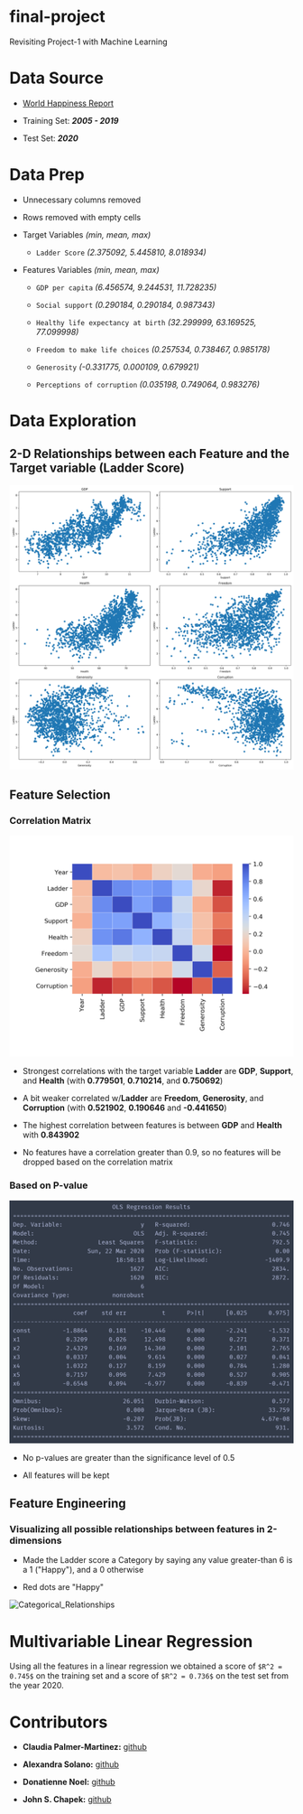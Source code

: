 # final-project
Revisiting Project-1 with Machine Learning

# Data Source  

* [World Happiness Report](https://worldhappiness.report/)  

* Training Set: **_2005 - 2019_**  

* Test Set: **_2020_**  

# Data Prep  

* Unnecessary columns removed  

* Rows removed with empty cells  

* Target Variables  _(min, mean, max)_  

	- `Ladder Score`  _(2.375092,  5.445810,  8.018934)_  

* Features Variables  _(min, mean, max)_  

	- `GDP per capita`  _(6.456574,  9.244531,  11.728235)_  

	- `Social support`  _(0.290184,  0.290184,  0.987343)_  

	- `Healthy life expectancy at birth`  _(32.299999,  63.169525,  77.099998)_  

	- `Freedom to make life choices`  _(0.257534,  0.738467,  0.985178)_  

	- `Generosity`  _(-0.331775,  0.000109,  0.679921)_  

	- `Perceptions of corruption`  _(0.035198,  0.749064,  0.983276)_  

# Data Exploration  

## 2-D Relationships between each Feature and the Target variable (Ladder Score)  

![Simple_Relationships](resources/Simple_Relationships.png)  

## Feature Selection  

### Correlation Matrix  

![heatmap](resources/heatmap.png)  

* Strongest correlations with the target variable **Ladder** are **GDP**, **Support**, and **Health** (with **0.779501**, **0.710214**, and **0.750692**)  

* A bit weaker correlated w/**Ladder** are **Freedom**, **Generosity**, and **Corruption** (with **0.521902**, **0.190646** and **-0.441650**)  

* The highest correlation between features is between **GDP** and **Health** with **0.843902**  

* No features have a correlation greater than 0.9, so no features will be dropped based on the correlation matrix  

### Based on P-value  

![OLS](resources/OLS.PNG)  

* No p-values are greater than the significance level of 0.5  

* All features will be kept

## Feature Engineering  

### Visualizing all possible relationships between features in 2-dimensions  

* Made the Ladder score a Category by saying any value greater-than 6 is a 1 ("Happy"), and a 0 otherwise  

* Red dots are "Happy"  

![Categorical_Relationships](resources/Categorical_Relationships.png)  

# Multivariable Linear Regression

Using all the features in a linear regression we obtained a score of `$R^2 = 0.745$` on the training set and a score of `$R^2 = 0.736$` on the test set from the year 2020.  

# Contributors 

* __Claudia Palmer-Martinez:__ [github](https://github.com/Claud50623)  

* __Alexandra Solano:__ [github](https://github.com/alexsolano36)  

* __Donatienne Noel:__ [github](https://github.com/donatiennenoel)  

* __John S. Chapek:__ [github](https://github.com/code-sparrow)


